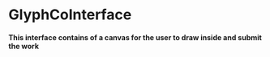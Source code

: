 # GlyphCoInterface
#### This interface contains of a canvas for the user to draw inside and submit the work


